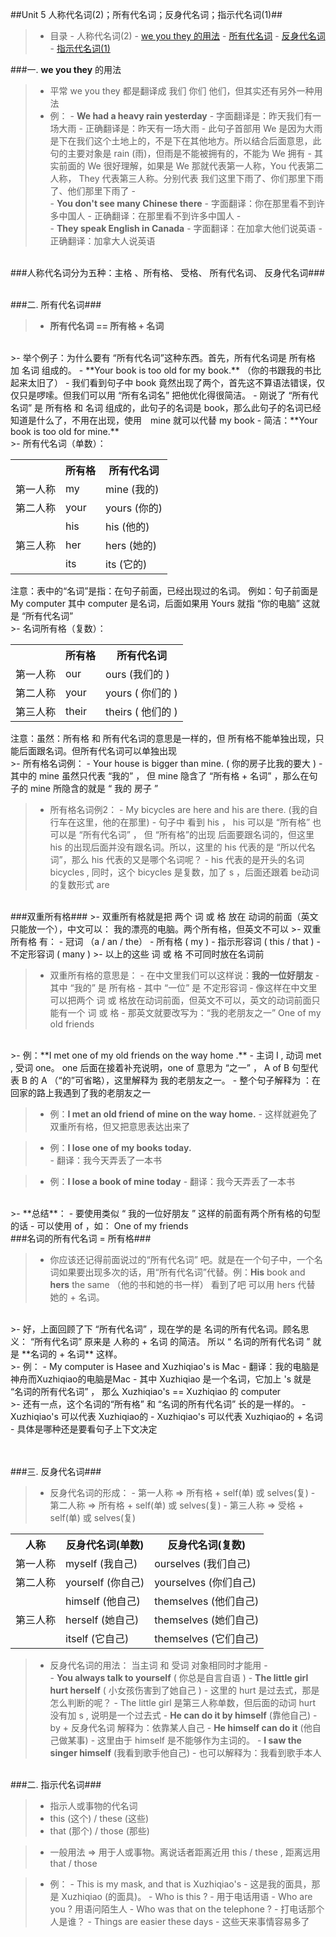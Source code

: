 ##Unit 5 人称代名词(2)；所有代名词；反身代名词；指示代名词(1)##

>- 目录
    - 人称代名词(2)
        - <a href="#A1" >we you they 的用法</a>
        - <a href="#A2" >所有代名词</a>
        - <a href="#A3" >反身代名词</a>
        - <a href="#A4" >指示代名词(1)</a>


<a id="A1"></a>
###一. **we you they** 的用法

>- 平常 we you they 都是翻译成 我们 你们 他们，但其实还有另外一种用法
>- 例：
    - **We had a heavy rain yesterday**
        - 字面翻译是：昨天我们有一场大雨
        - 正确翻译是：昨天有一场大雨
        - 此句子首部用 We 是因为大雨是下在我们这个土地上的，不是下在其他地方。所以结合后面意思，此句的主要对象是 rain (雨)，但雨是不能被拥有的，不能为 We 拥有
        - 其实前面的 We 很好理解，如果是 We 那就代表第一人称，You 代表第二人称， They 代表第三人称。分别代表 我们这里下雨了、你们那里下雨了、他们那里下雨了
    - <br/>
    - **You don't see many Chinese there**
        - 字面翻译：你在那里看不到许多中国人
        - 正确翻译：在那里看不到许多中国人
    - <br/>
    - **They speak English in Canada**
        - 字面翻译：在加拿大他们说英语
        - 正确翻译：加拿大人说英语
        
<br/>
###人称代名词分为五种：主格 、所有格、 受格、 所有代名词、 反身代名词###

<a id="A2"></a>
<br/>
###二. 所有代名词###

>- **所有代名词 == 所有格 + 名词**

<br/>
>- 举个例子：为什么要有 “所有代名词”这种东西。首先，所有代名词是 所有格 加 名词 组成的。
    - **Your book is too old for my book.** （你的书跟我的书比起来太旧了）
        - 我们看到句子中 book 竟然出现了两个，首先这不算语法错误，仅仅只是啰嗦。但我们可以用 “所有名词名” 把他优化得很简洁。
        - 刚说了 “所有代名词” 是 所有格 和 名词 组成的，此句子的名词是 book，那么此句子的名词已经知道是什么了，不用在出现，使用　mine 就可以代替 my book
        - 简洁：**Your book is too old for mine.**

<br/>
>- 所有代名词（单数）：
<table>
    <tr>
        <th></th>
        <th>所有格</th>
        <th>所有代名词</th>
    </tr>
    <tr>
        <td>第一人称</td>
        <td>my</td>
        <td>mine (我的)</td>
    </tr>
    <tr>
        <td>第二人称</td>
        <td>your</td>
        <td>yours (你的)</td>
    </tr>
    <tr>
        <td></td>
        <td>his</td>
        <td>his (他的)</td>
    </tr>
    <tr>
        <td>第三人称</td>
        <td>her</td>
        <td>hers (她的)</td>
    </tr>
    <tr>
        <td></td>
        <td>its</td>
        <td>its (它的)</td>
    </tr>
</table>
注意：表中的“名词”是指：在句子前面，已经出现过的名词。
例如：句子前面是 My computer  其中 computer 是名词，后面如果用 Yours 就指 “你的电脑” 这就是 “所有代名词”

<br/>
>- 名词所有格（复数）：
<table>
    <tr>
        <th></th>
        <th>所有格</th>
        <th>所有代名词</th>
    </tr>
    <tr>
        <td>第一人称</td>
        <td>our</td>
        <td>ours (我们的  )</td>
    </tr>
    <tr>
        <td>第二人称</td>
        <td>your</td>
        <td>yours ( 你们的 )</td>
    </tr>
    <tr>
        <td>第三人称</td>
        <td>their</td>
        <td>theirs ( 他们的 )</td>
    </tr>
</table>
注意：虽然：所有格 和 所有代名词的意思是一样的，但 所有格不能单独出现，只能后面跟名词。但所有代名词可以单独出现
    
    
<br/>
>- 所有格名词例：
    - Your house is bigger than mine. ( 你的房子比我的要大 )
        - 其中的 mine 虽然只代表 “我的” ， 但 mine 隐含了 “所有格 + 名词” ，那么在句子的 mine 所隐含的就是 “ 我的 房子 ” 

>- 所有格名词例2：
    - My bicycles are here and his are there. (我的自行车在这里，他的在那里)
        - 句子中 看到 his ， his 可以是 “所有格” 也可以是 “所有代名词” ， 但 “所有格”的出现 后面要跟名词的，但这里 his 的出现后面并没有跟名词。所以，这里的 his 代表的是 “所以代名词”，那么 his 代表的又是哪个名词呢？
        - his 代表的是开头的名词 bicycles , 同时，这个 bicycles 是复数，加了 s ，后面还跟着 be动词的复数形式 are 
        

<br/>
###双重所有格###
>- 双重所有格就是把 两个 词 或 格 放在 动词的前面（英文只能放一个），中文可以： 我的漂亮的电脑。两个所有格，但英文不可以
>- 双重所有格 有：
    - 冠词 （a / an / the）
    - 所有格 ( my )
    - 指示形容词 ( this / that )
    - 不定形容词 ( many )
>- 以上的这些 词 或 格 不可同时放在名词前

>- 双重所有格的意思是：
    - 在中文里我们可以这样说：**我的一位好朋友**
        - 其中 “我的” 是 所有格
        - 其中 “一位” 是 不定形容词
    - 像这样在中文里可以把两个 词 或 格放在动词前面，但英文不可以，英文的动词前面只能有一个 词 或 格
    - 那英文就要改写为：“我的老朋友之一” One of my old friends

<br/>
>- 例：**I met one of my old friends on the way home .**
    - 主词 I , 动词 met , 受词 one。 one 后面在接着补充说明，one of 意思为 “之一” ， A of B 句型代表 B 的 A （“的”可省略），这里解释为 我的老朋友之一。
    - 整个句子解释为 ：在回家的路上我遇到了我的老朋友之一
    
>- 例：**I met an old friend of mine on the way home.**
    - 这样就避免了双重所有格，但又把意思表达出来了   

>- 例：**I lose one of my books today.**    
    - 翻译：我今天弄丢了一本书
    
>- 例：**I lose a book of mine today**
    - 翻译：我今天弄丢了一本书
    
<br/>
>- **总结**：
    - 要使用类似 “ 我的一位好朋友 ” 这样的前面有两个所有格的句型的话
    - 可以使用 of ，如： One of my friends
    
    
<br/>
###名词的所有代名词 = 所有格###

>- 你应该还记得前面说过的“所有代名词” 吧。就是在一个句子中，一个名词如果要出现多次的话，用“所有代名词”代替。例：**His** book and **hers** the same （他的书和她的书一样） 看到了吧 可以用 hers 代替 她的 + 名词。
<br/>
>- 好，上面回顾了下 “所有代名词” ，现在学的是 名词的所有代名词。顾名思义： “所有代名词” 原来是 人称的 + 名词 的简洁。 所以 “ 名词的所有代名词 ” 就是 **名词的 + 名词** 这样。

<br/>
>- 例：
    - My computer is Hasee and Xuzhiqiao's is Mac
        - 翻译：我的电脑是神舟而Xuzhiqiao的电脑是Mac
        - 其中 Xuzhiqiao 是一个名词，它加上 's 就是 “名词的所有代名词” ， 那么 Xuzhiqiao's == Xuzhiqiao 的 computer     
 <br/>   
>- 还有一点，这个名词的“所有格” 和  “名词的所有代名词” 长的是一样的。
    - Xuzhiqiao's  可以代表 Xuzhiqiao的
    - Xuzhiqiao's  可以代表 Xuzhiqiao的 + 名词
    - 具体是哪种还是要看句子上下文决定
 
<a id="A3"></a>   
<br/>
###三. 反身代名词###

>- 反身代名词的形成：
    - 第一人称 => 所有格 + self(单) 或 selves(复)
    - 第二人称 => 所有格 + self(单) 或 selves(复)
    - 第三人称 => 受格 + self(单) 或 selves(复)

<table>
    <tr>
        <th>人称</th>
        <th>反身代名词(单数)</th>
        <th>反身代名词(复数)</th>
    </tr>
    <tr>
        <td>第一人称</td>
        <td>myself (我自己)</td>
        <td>ourselves (我们自己)</td>
    </tr>
    <tr>
        <td>第二人称</td>
        <td>yourself (你自己)</td>
        <td>yourselves (你们自己)</td>
    </tr>
    <tr>
        <td></td>
        <td>himself (他自己)</td>
        <td>themselves (他们自己)</td>
    </tr>
    <tr>
        <td>第三人称</td>
        <td>herself (她自己)</td>
        <td>themselves (她们自己)</td>
    </tr>
    <tr>
        <td></td>
        <td>itself (它自己)</td>
        <td>themselves (它们自己)</td>
    </tr>
</table>

>- 反身代名词的用法： 当主词 和 受词 对象相同时才能用
    - <br/>
    - **You always talk to yourself** ( 你总是自言自语 )
    - **The little girl hurt herself** ( 小女孩伤害到了她自己 )
        - 这里的 hurt 是过去式，那是怎么判断的呢？
            - The little girl 是第三人称单数，但后面的动词 hurt 没有加 s , 说明是一个过去式
    - **He can do it by himself** (靠他自己)
        - by + 反身代名词 解释为：依靠某人自己
    - **He himself can do it** (他自己做某事)
        - 这里由于 himself 是不能够作为主词的。
    - **I saw the singer himself** (我看到歌手他自己)
        - 也可以解释为：我看到歌手本人

<a id="A4"></a>
<br/>
###二. 指示代名词###

>- 指示人或事物的代名词
>- this (这个) / these (这些) 
>- that (那个) / those (那些) 

>- 一般用法 => 用于人或事物。离说话者距离近用 this / these , 距离远用 that / those 

>- 例：
    - This is my mask, and that is Xuzhiqiao's
        - 这是我的面具，那是 Xuzhiqiao (的面具)。
    - Who is this ?
        - 用于电话用语
        - Who are you ? 用语问陌生人
    - Who was that on the telephone ?
        - 打电话那个人是谁？
    - Things are easier these days 
        - 这些天来事情容易多了
